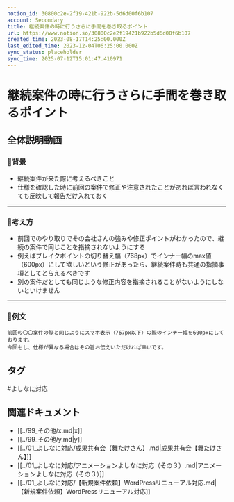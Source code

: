 ```yaml
---
notion_id: 30800c2e-2f19-421b-922b-5d6d00f6b107
account: Secondary
title: 継続案件の時に行うさらに手間を巻き取るポイント
url: https://www.notion.so/30800c2e2f19421b922b5d6d00f6b107
created_time: 2023-08-17T14:25:00.000Z
last_edited_time: 2023-12-04T06:25:00.000Z
sync_status: placeholder
sync_time: 2025-07-12T15:01:47.410971
---
```

# 継続案件の時に行うさらに手間を巻き取るポイント

全体説明動画
---
### 🔹背景
- 継続案件が来た際に考えるべきこと
- 仕様を確認した時に前回の案件で修正や注意されたことがあれば言われなくても反映して報告だけ入れておく
---
### 🔹考え方
- 前回でのやり取りでその会社さんの強みや修正ポイントがわかったので、継続の案件で同じことを指摘されないようにする
- 例えばブレイクポイントの切り替え幅（768px）でインナー幅のmax値（600px）にして欲しいという修正があったら、継続案件時も共通の指摘事項としてとらえるべきです
- 別の案件だとしても同じような修正内容を指摘されることがないようにしないといけません
---
### 🔹例文
```plain text
前回の〇〇案件の際と同じようにスマホ表示（767px以下）の際のインナー幅を600pxにしております。
今回もし、仕様が異なる場合はその旨お伝えいただければ幸いです。
```

## タグ

#よしなに対応 

## 関連ドキュメント

- [[../99_その他/x.md|x]]
- [[../99_その他/y.md|y]]
- [[../01_よしなに対応/成果共有会【舞たけさん】.md|成果共有会【舞たけさん】]]
- [[../01_よしなに対応/アニメーションよしなに対応（その３）.md|アニメーションよしなに対応（その３）]]
- [[../01_よしなに対応/【新規案件依頼】WordPressリニューアル対応.md|【新規案件依頼】WordPressリニューアル対応]]
